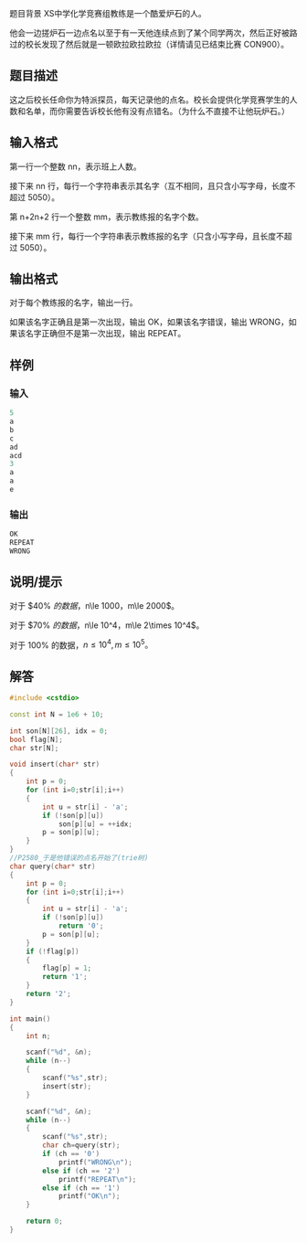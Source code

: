 题目背景
XS中学化学竞赛组教练是一个酷爱炉石的人。

他会一边搓炉石一边点名以至于有一天他连续点到了某个同学两次，然后正好被路过的校长发现了然后就是一顿欧拉欧拉欧拉（详情请见已结束比赛 CON900）。
## **题目描述**
这之后校长任命你为特派探员，每天记录他的点名。校长会提供化学竞赛学生的人数和名单，而你需要告诉校长他有没有点错名。（为什么不直接不让他玩炉石。）

## **输入格式**
第一行一个整数 nn，表示班上人数。

接下来 nn 行，每行一个字符串表示其名字（互不相同，且只含小写字母，长度不超过 5050）。

第 n+2n+2 行一个整数 mm，表示教练报的名字个数。

接下来 mm 行，每行一个字符串表示教练报的名字（只含小写字母，且长度不超过 5050）。

## **输出格式**
对于每个教练报的名字，输出一行。

如果该名字正确且是第一次出现，输出 OK，如果该名字错误，输出 WRONG，如果该名字正确但不是第一次出现，输出 REPEAT。

## **样例**
### **输入**
```c++
5  
a
b
c
ad
acd
3
a
a
e
```
### **输出**
```c++
OK
REPEAT
WRONG
```

## **说明/提示**
对于 $40\% $的数据，$n\le 1000，m\le 2000$。

对于 $70\% $的数据，$n\le 10^4$，$m\le 2\times 10^4$。

对于 $100\%$ 的数据，$n\le 10^4,m≤10^5。$

## **解答**
```c++
#include <cstdio>

const int N = 1e6 + 10;

int son[N][26], idx = 0;
bool flag[N];
char str[N];

void insert(char* str)
{
    int p = 0;
    for (int i=0;str[i];i++)
    {
        int u = str[i] - 'a';
        if (!son[p][u])
            son[p][u] = ++idx;
        p = son[p][u];
    }
}
//P2580_于是他错误的点名开始了(trie树)
char query(char* str)
{
    int p = 0;
    for (int i=0;str[i];i++)
    {
        int u = str[i] - 'a';
        if (!son[p][u])
            return '0';
        p = son[p][u];
    }
    if (!flag[p])
    {
        flag[p] = 1;
        return '1';
    }
    return '2';
}

int main()
{
    int n;

    scanf("%d", &n);
    while (n--)
    {
        scanf("%s",str);
        insert(str);
    }

    scanf("%d", &n);
    while (n--)
    {
        scanf("%s",str);
        char ch=query(str);
        if (ch == '0')
            printf("WRONG\n");
        else if (ch == '2')
            printf("REPEAT\n");
        else if (ch == '1')
            printf("OK\n");
    }

    return 0;
}
```
